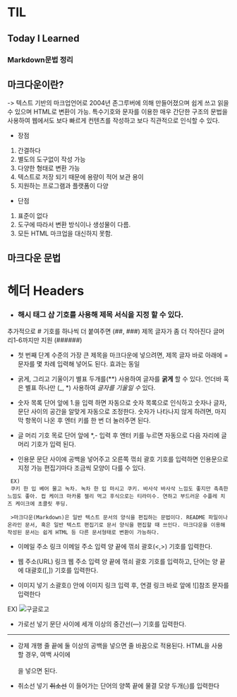 # TIL
## Today I Learned 
 
 ### Markdown문법 정리
 
 ## 마크다운이란?
 -> 텍스트 기반의 마크업언어로 2004년 존그루버에 의해 만들어졌으며 쉽게 쓰고 읽을 수 있으며 HTML로 변환이 가능. 특수기호와 문자를 이용한 매우 간단한 구조의 문법을 사용하여 웹에서도 보다 빠르게 컨텐츠를 작성하고 보다 직관적으로 인식할 수 있다. 
 
  - 장점
  1. 간결하다
  2. 별도의 도구없이 작성 가능
  3. 다양한 형태로 변환 가능
  4. 텍스트로 저장 되기 때문에 용량이 적어 보관 용이
  5. 지원하는 프로그램과 플랫폼이 다양
 
- 단점
 1. 표준이 없다
 2. 도구에 따라서 변환 방식이나 생성물이 다름.
 3. 모든 HTML 마크업을 대신하지 못함.
 
 ## 마크다운 문법
 
 # 헤더 Headers
-  ### 해시 태그 샵 기호를 사용해 제목 서식을 지정 할 수 있다.
 추가적으로 # 기호를 하나씩 더 붙여주면 (##, ###) 제목 글자가 좀 더 작아진다 
 글머리1-6까지만 지원 (######)
 

- 첫 번째 단계 수준의 가장 큰 제목을 마크다운에 넣으려면, 제목 글자 바로 아래에 = 문자를 몇 차례 입력해 넣어도 된다. 효과는 동일



 - 굵게, 그리고 기울이기
 별표 두개를(**) 사용하여 글자를 **굵게** 할 수 있다.
 언더바 혹은 별표 하나만 (_, *) 사용하여 _글자를_ *기울일 수* 있다.
 
 
 - 숫자 목록
 단어 앞에 1.을 입력 하면 자동으로 숫자 목록으로 인식하고 숫자나 글자, 문단 사이의 공간을 알맞게 자동으로 조정한다.
 숫자가 나타나지 않게 하려면, 마지막 항목이 나온 후 엔터 키를 한 번 더 눌러주면 된다.
 

-  글 머리 기호 목로
단어 앞에 *,- 입력 후 엔터 키를 누르면 자동으로 다음 자리에 글 머리 기호가 입력 된다.
 

 
 - 인용문
문단 사이에 공백을 넣어주고 오른쪽 꺾쇠 괄호 기호를 입력하면 인용문으로 지정 가능
 편집기마다 조금씩 모양이 다를 수 있다.
 

``````````````````````````````````````````````
 EX)
 쿠키 한 입 베어 물고 녹차. 녹차 한 입 마시고 쿠키. 바사삭 바사삭 느낌도 좋지만 촉촉한 느낌도 좋아. 컵 케이크 마카롱 젤리 먹고 후식으로는 티라미수. 연하고 부드러운 수플레 치즈 케이크에 초콜릿 푸딩.
         
 >마크다운(Markdown)은 일반 텍스트 문서의 양식을 편집하는 문법이다. README 파일이나 온라인 문서, 혹은 일반 텍스트 편집기로 문서 양식을 편집할 때 쓰인다. 마크다운을 이용해 작성된 문서는 쉽게 HTML 등 다른 문서형태로 변환이 가능하다.

``````````````````````````````````````````````


 
- 이메일 주소 링크
 이메일 주소 입력 양 끝에 꺾쇠 괄호(<,>) 기호를 입력한다.
 
 
 - 웹 주소(URL) 링크
 웹 주소 입력 양 끝에 꺾쇠 괄호 기호를 입력하고, 단어는 양 끝에 대괄호([,]) 기호를 입력한다.
 
 
 - 이미지 넣기
 소괄호() 안에 이미지 링크 입력 후, 연결 링크 바로 앞에 ![]참조 문자를 입력한다
 
 EX)
 ![구글로고](http://www.google.co.kr/images/srpr/logo11w.png)
 

- 가로선 넣기
 문단 사이에 세개 이상의 중간선(—) 기호를 입력한다.
 -------
 
 
 - 강제 개행
 줄 끝에 둘 이상의 공백을 넣으면 줄 바꿈으로 적용된다.
 HTML을 사용 할 경우, 여백 사이에 <br></br>을 넣으면 된다.  
 
 
 - 취소선 넣기
 ~~취소선~~ 이 들어가는 단어의 양쪽 끝에 물결 모양 두개(~~,~~)를 입력한다
 
  
 




